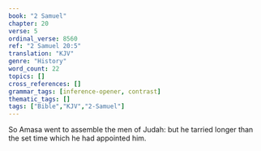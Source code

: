 ```yaml
---
book: "2 Samuel"
chapter: 20
verse: 5
ordinal_verse: 8560
ref: "2 Samuel 20:5"
translation: "KJV"
genre: "History"
word_count: 22
topics: []
cross_references: []
grammar_tags: [inference-opener, contrast]
thematic_tags: []
tags: ["Bible","KJV","2-Samuel"]
---
```

So Amasa went to assemble the men of Judah: but he tarried longer than the set time which he had appointed him.
